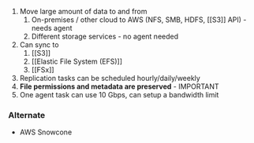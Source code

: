 
1. Move large amount of data to and from
	1. On-premises / other cloud to AWS (NFS, SMB, HDFS, [[S3]] API) - needs agent
	2. Different storage services - no agent needed
2. Can sync to
	1. [[S3]]
	2. [[Elastic File System (EFS)]]
	3. [[FSx]]
3. Replication tasks can be scheduled hourly/daily/weekly
4. **File permissions and metadata are preserved** - IMPORTANT
5. One agent task can use 10 Gbps, can setup a bandwidth limit

### Alternate

- AWS Snowcone